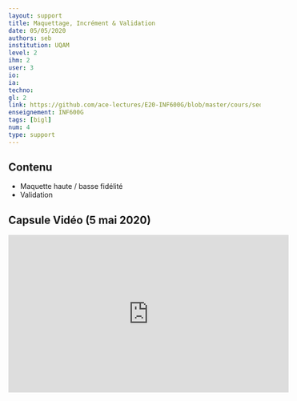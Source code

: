 ```yaml
---
layout: support
title: Maquettage, Incrément & Validation
date: 05/05/2020
authors: seb
institution: UQAM
level: 2
ihm: 2
user: 3
io: 
ia: 
techno: 
gl: 2
link: https://github.com/ace-lectures/E20-INF600G/blob/master/cours/seq1/Seq1_Part4.pdf
enseignement: INF600G
tags: [bigl]
num: 4
type: support
---
```


## Contenu 

- Maquette haute / basse fidélité
- Validation

## Capsule Vidéo (5 mai 2020)

<iframe width="560" height="315" src="https://www.youtube.com/embed/OmJGluDV3rc" frameborder="0" allow="accelerometer; autoplay; encrypted-media; gyroscope; picture-in-picture" allowfullscreen></iframe>